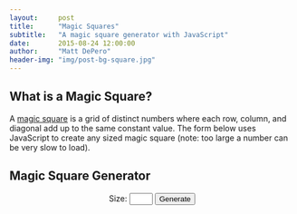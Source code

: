 ```yaml
---
layout:     post
title:      "Magic Squares"
subtitle:   "A magic square generator with JavaScript"
date:       2015-08-24 12:00:00
author:     "Matt DePero"
header-img: "img/post-bg-square.jpg"
---
```


<h2>What is a Magic Square?</h2>
<p>
A <a href="https://en.wikipedia.org/wiki/Magic_square" target="_blank">magic square</a> is a grid of distinct numbers where each row, column, and diagonal add up to the same constant value. The form below uses JavaScript to create any sized magic square (note: too large a number can be very slow to load).
</p>
<h2>Magic Square Generator</h2>

<p class="square">
	Size: <input type="text" id="size" size="2">
		<button onclick="javascript:generate()">Generate</button>
		<div id="error"></div>
		<h2 id="sum"></h2>
		<div id="status"></div>
</p>
<table id="square" class="square-table">
</table>


<style>
			td{
				border: 1px solid black;
				padding: 1px;
				text-align:center;
				vertical-align: middle;
				font-size: .8em;
			}
			.sum{
				background-color: #cfc;
			}
			.square{
				text-align: center;
			}
			.square-table{
				overflow: visible !important;
			}
</style>
<script type="text/javascript">
			
			var tbl;
			
			function createGrid( size ) { 
				
				tbl = document.getElementById('square');
				
				for(var i = tbl.rows.length - 1; i >= 0 ; i--){
					tbl.deleteRow(i);
				}
				
				
				for(var i = 0; i < size; i++){
					
					var row = tbl.insertRow(tbl.rows.length);
					
					for (var j = 0; j < size; j++) {  
						
						row.insertCell(j);    
					}
				}
			}
			
			
			function buildSquare( size ){
				
				// start the iterator in the cell one down and one left of start position
				var x = Math.floor(size/2.0);
				var y = size-1;
				var bigSize = size*size;
				for(var i = 1; i <= bigSize; i++){
					
					x++;
					y++;
					
					if(x>size)
						x = 1;
					if(y>size)
						y = 1;
					
					
					if( cellHasValue(size,x,y) ){
						x--;
						y = y-2;
						
						if(x<1)
							x = size;
						if(y<1)
							y += 1*size;
						
					}
					
					setCell(size, x, y, i);
				}
			}
			
			function addSums( size ){
				var sum = 0;
				for(var i = 0;i < tbl.rows[0].cells.length; i++){
					sum += 1*tbl.rows[0].cells[i].innerHTML;
				}
				
				document.getElementById('sum').innerHTML = "All columns, rows, and diagonals add up to: "+sum;
				//for(var i = 0;i < tbl.rows.length;i++){
				//	var cell = tbl.rows[i].insertCell(tbl.rows[i].cells.length);
				//	cell.innerHTML = "="+sum;
				//}
				//
				//tbl.insertRow(tbl.rows.length);
				//for(var i = 0;i < tbl.rows[0].cells.length;i++){
				//	var cell = tbl.rows[tbl.rows.length-1].insertCell(i);
				//	cell.innerHTML = "="+sum;
				//}
			}
			
			function cellHasValue( size, x, y ){
				
				if(tbl.rows[size-y].cells[x-1].innerHTML == "")
					return false;
				else
					return true;
			}
			
			function setCell( size, x, y, value){
				
				tbl.rows[size-y].cells[x-1].innerHTML = value;
			}
			
			function generate(){
				
				var size = document.getElementById('size').value;
				document.getElementById('error').innerHTML = "";
				if(size<1){
					document.getElementById('error').innerHTML = "Size cannot be negative or 0";
					return;
				}
				if(size%2 != 1){
					document.getElementById('error').innerHTML = "Size must be odd and an integer";
					return;
				}
				
				createGrid( size );
				
				buildSquare( size );
				
				addSums( size );
			}
</script>
